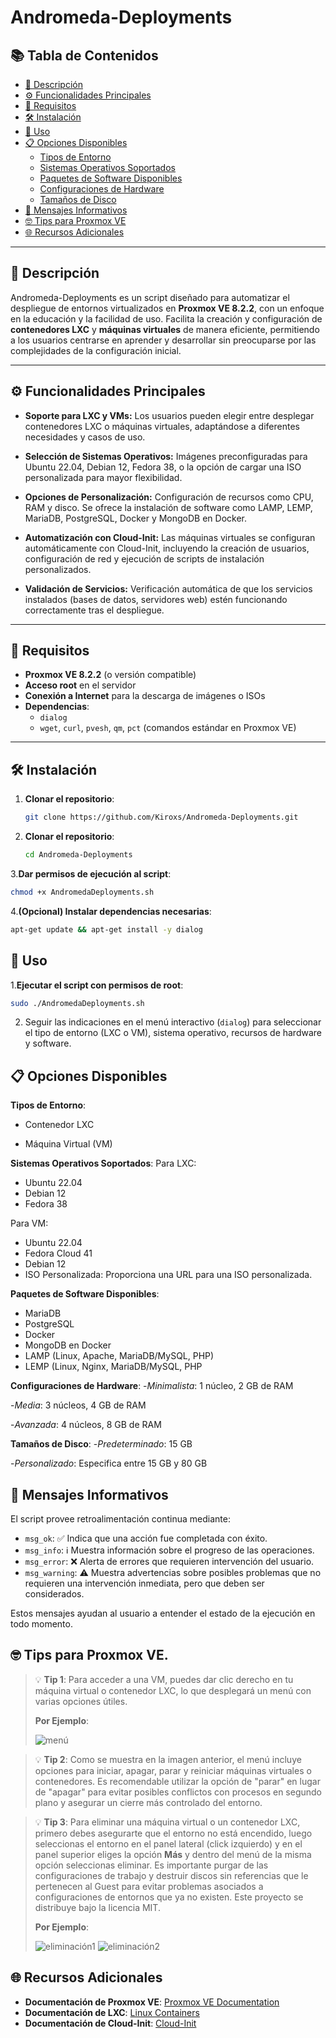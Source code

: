 # Andromeda-Deployments

## 📚 Tabla de Contenidos

- [📝 Descripción](#-descripción)
- [⚙️ Funcionalidades Principales](#️-funcionalidades-principales)
- [🚨 Requisitos](#-requisitos)
- [🛠️ Instalación](#️-instalación)
- [🚀 Uso](#-uso)
- [📋 Opciones Disponibles](#-opciones-disponibles)
  - [Tipos de Entorno](#tipos-de-entorno)
  - [Sistemas Operativos Soportados](#sistemas-operativos-soportados)
  - [Paquetes de Software Disponibles](#paquetes-de-software-disponibles)
  - [Configuraciones de Hardware](#configuraciones-de-hardware)
  - [Tamaños de Disco](#tamaños-de-disco)
- [🔔 Mensajes Informativos](#-mensajes-informativos)
- [🤓 Tips para Proxmox VE](#-tips-para-proxmox-ve)
- [🌐 Recursos Adicionales](#-recursos-adicionales)

---

## 📝 Descripción

Andromeda-Deployments es un script diseñado para automatizar el despliegue de entornos virtualizados en **Proxmox VE 8.2.2**, con un enfoque en la educación y la facilidad de uso. Facilita la creación y configuración de **contenedores LXC** y **máquinas virtuales** de manera eficiente, permitiendo a los usuarios centrarse en aprender y desarrollar sin preocuparse por las complejidades de la configuración inicial.

---

## ⚙️ Funcionalidades Principales

- **Soporte para LXC y VMs:** Los usuarios pueden elegir entre desplegar contenedores LXC o máquinas virtuales, adaptándose a diferentes necesidades y casos de uso.

- **Selección de Sistemas Operativos:** Imágenes preconfiguradas para Ubuntu 22.04, Debian 12, Fedora 38, o la opción de cargar una ISO personalizada para mayor flexibilidad.

- **Opciones de Personalización:** Configuración de recursos como CPU, RAM y disco. Se ofrece la instalación de software como LAMP, LEMP, MariaDB, PostgreSQL, Docker y MongoDB en Docker.

- **Automatización con Cloud-Init:** Las máquinas virtuales se configuran automáticamente con Cloud-Init, incluyendo la creación de usuarios, configuración de red y ejecución de scripts de instalación personalizados.

- **Validación de Servicios:** Verificación automática de que los servicios instalados (bases de datos, servidores web) estén funcionando correctamente tras el despliegue.

---

## 🚨 Requisitos

- **Proxmox VE 8.2.2** (o versión compatible)
- **Acceso root** en el servidor
- **Conexión a Internet** para la descarga de imágenes o ISOs
- **Dependencias**:
  - `dialog`
  - `wget`, `curl`, `pvesh`, `qm`, `pct` (comandos estándar en Proxmox VE)

---

## 🛠️ Instalación

1. **Clonar el repositorio**:

   ```bash
   git clone https://github.com/Kiroxs/Andromeda-Deployments.git
   ```
   
2. **Clonar el repositorio**:
   ```bash
   cd Andromeda-Deployments
   ```
   
3.**Dar permisos de ejecución al script**:
   ```bash
   chmod +x AndromedaDeployments.sh
   ```

4.**(Opcional) Instalar dependencias necesarias**:
   ```bash
   apt-get update && apt-get install -y dialog
   ```

   
## 🚀 Uso

1.**Ejecutar el script con permisos de root**:
   ```bash
   sudo ./AndromedaDeployments.sh
   ```

2. Seguir las indicaciones en el menú interactivo (`dialog`) para seleccionar el tipo de entorno (LXC o VM), sistema operativo, recursos de hardware y software.

## 📋 Opciones Disponibles

**Tipos de Entorno**:

- Contenedor LXC

- Máquina Virtual (VM)

**Sistemas Operativos Soportados**:
Para LXC:
  - Ubuntu 22.04
  - Debian 12
  - Fedora 38

Para VM:
  - Ubuntu 22.04
  - Fedora Cloud 41
  - Debian 12
  - ISO Personalizada: Proporciona una URL para una ISO personalizada.
    
**Paquetes de Software Disponibles**:
  - MariaDB
  - PostgreSQL
  - Docker
  - MongoDB en Docker
  - LAMP (Linux, Apache, MariaDB/MySQL, PHP)
  - LEMP (Linux, Nginx, MariaDB/MySQL, PHP

**Configuraciones de Hardware**:
-*Minimalista*: 1 núcleo, 2 GB de RAM

-*Media*: 3 núcleos, 4 GB de RAM

-*Avanzada*: 4 núcleos, 8 GB de RAM

**Tamaños de Disco**:
-*Predeterminado*: 15 GB

-*Personalizado*: Especifica entre 15 GB y 80 GB

## 🔔 Mensajes Informativos

El script provee retroalimentación continua mediante:

- `msg_ok`: ✅ Indica que una acción fue completada con éxito.
- `msg_info`: ℹ️ Muestra información sobre el progreso de las operaciones.
- `msg_error`: ❌ Alerta de errores que requieren intervención del usuario.
- `msg_warning`: ⚠️ Muestra advertencias sobre posibles problemas que no requieren una intervención inmediata, pero que deben ser considerados.

Estos mensajes ayudan al usuario a entender el estado de la ejecución en todo momento.


## 🤓 Tips para Proxmox VE.

> 💡 **Tip 1**: Para acceder a una VM, puedes dar clic derecho en tu máquina virtual o contenedor LXC, lo que desplegará un menú con varias opciones útiles.
>
> **Por Ejemplo**:
>
>![menú](https://i.imgur.com/J3x3K3D.png)

>💡 **Tip 2**: Como se muestra en la imagen anterior, el menú incluye opciones para iniciar, apagar, parar y reiniciar máquinas virtuales o contenedores. Es recomendable
utilizar la opción de "parar" en lugar de "apagar" para evitar posibles conflictos con procesos en segundo plano y asegurar un cierre más controlado del entorno.

>💡 **Tip 3**: Para eliminar una máquina virtual o un contenedor LXC, primero debes asegurarte que el entorno no está encendido, luego seleccionas el entorno en el panel lateral (click izquierdo) y en el panel superior eliges la opción **Más** y dentro del menú de la misma opción seleccionas eliminar. Es importante purgar de las configuraciones de trabajo y destruir discos sin referencias que le pertenecen al Guest para evitar problemas asociados a configuraciones de entornos que ya no existen.
Este proyecto se distribuye bajo la licencia MIT.
>
> **Por Ejemplo**:
> 
>![eliminación1](https://i.imgur.com/CgduPLU.png)
>![eliminación2](https://i.imgur.com/H7zuhux.png)


## 🌐 Recursos Adicionales

- **Documentación de Proxmox VE**: [Proxmox VE Documentation](https://pve.proxmox.com/wiki/Main_Page)
- **Documentación de LXC**: [Linux Containers](https://linuxcontainers.org/lxc/documentation/)
- **Documentación de Cloud-Init**: [Cloud-Init](https://cloud-init.io/)
